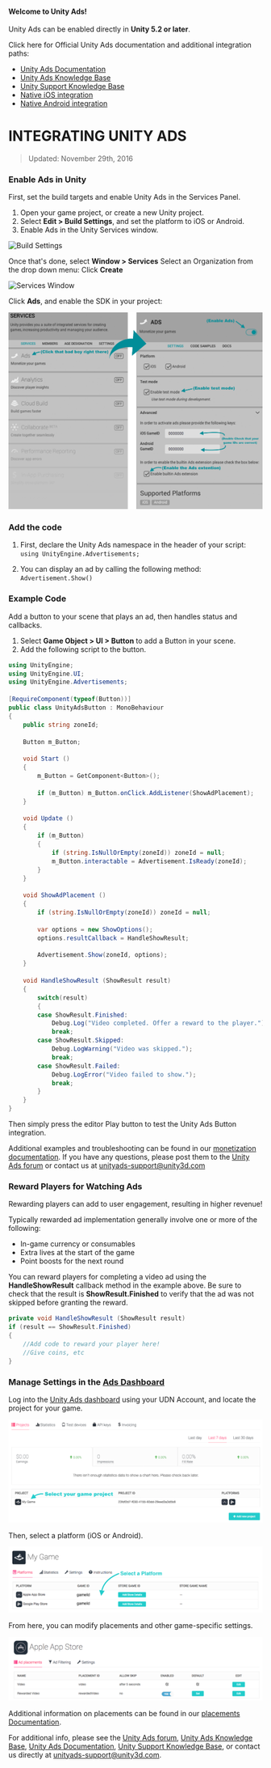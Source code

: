 #### Welcome to Unity Ads!

Unity Ads can be enabled directly in **Unity 5.2 or later**.

Click here for Official Unity Ads documentation and additional integration paths:

- [Unity Ads Documentation](https://docs.unity3d.com/Manual/UnityAdsHowTo.html)
- [Unity Ads Knowledge Base](http://unityads.unity3d.com/help/monetization/getting-started)
- [Unity Support Knowledge Base](https://support.unity3d.com/hc/en-us/sections/201163835-Ads)
- [Native iOS integration](http://unityads.unity3d.com/help/monetization/integration-guide-ios)
- [Native Android integration](http://unityads.unity3d.com/help/monetization/integration-guide-android)

# INTEGRATING UNITY ADS

> Updated: November 29th, 2016

### Enable Ads in Unity

First, set the build targets and enable Unity Ads in the Services Panel.

1. Open your game project, or create a new Unity project.
2. Select **Edit > Build Settings**, and set the platform to iOS or Android.
3. Enable Ads in the Unity Services window.

![Build Settings](images/build-settings.png)

Once that's done, select **Window > Services** 
Select an Organization from the drop down menu:
Click **Create**

![Services Window](images/servicesorg.png)

Click **Ads**, and enable the SDK in your project:

![Services Window > Ads](images/services.png)

### Add the code

1. First, declare the Unity Ads namespace in the header of your script:  
 	`using UnityEngine.Advertisements;`

2. You can display an ad by calling the following method:  
	`Advertisement.Show()`

### Example Code
Add a button to your scene that plays an ad, then handles status and callbacks.

  1. Select **Game Object > UI > Button** to add a Button in your scene.
  2. Add the following script to the button.

```csharp
using UnityEngine;
using UnityEngine.UI;
using UnityEngine.Advertisements;

[RequireComponent(typeof(Button))]
public class UnityAdsButton : MonoBehaviour
{
	public string zoneId;

	Button m_Button;

	void Start ()
	{
		m_Button = GetComponent<Button>();

		if (m_Button) m_Button.onClick.AddListener(ShowAdPlacement);
	}

	void Update ()
	{
		if (m_Button)
		{
			if (string.IsNullOrEmpty(zoneId)) zoneId = null;
			m_Button.interactable = Advertisement.IsReady(zoneId);
		}
	}

	void ShowAdPlacement ()
	{
		if (string.IsNullOrEmpty(zoneId)) zoneId = null;

		var options = new ShowOptions();
		options.resultCallback = HandleShowResult;

		Advertisement.Show(zoneId, options);
	}

	void HandleShowResult (ShowResult result)
	{
		switch(result)
		{
		case ShowResult.Finished:
			Debug.Log("Video completed. Offer a reward to the player.");
			break;
		case ShowResult.Skipped:
			Debug.LogWarning("Video was skipped.");
			break;
		case ShowResult.Failed:
			Debug.LogError("Video failed to show.");
			break;
		}
	}
}
```
Then simply press the editor Play button to test the Unity Ads Button integration.

Additional examples and troubleshooting can be found in our [monetization documentation](http://unityads.unity3d.com/help/monetization/integration-guide-unity).
If you have any questions, please post them to the [Unity Ads forum](http://forum.unity3d.com/forums/unity-ads.67) or contact us at unityads-support@unity3d.com

### Reward Players for Watching Ads

Rewarding players can add to user engagement, resulting in higher revenue!

Typically rewarded ad implementation generally involve one or more of the following: 

- In-game currency or consumables
- Extra lives at the start of the game
- Point boosts for the next round

You can reward players for completing a video ad using the **HandleShowResult** callback method in the example above. Be sure to check that the result is **ShowResult.Finished** to verify that the ad was not skipped before granting the reward.

```csharp
private void HandleShowResult (ShowResult result)
if (result == ShowResult.Finished)
{
	//Add code to reward your player here!
	//Give coins, etc
}
```

### Manage Settings in the [Ads Dashboard](https://dashboard.unityads.unity3d.com/Dashboard)

Log into the [Unity Ads dashboard](https://dashboard.unityads.unity3d.com/Dashboard) using your UDN Account, and locate the project for your game.

![dashboard](images/dashboard-a.png)

Then, select a platform (iOS or Android).

![dashboard](images/dashboard-b.png)

From here, you can modify placements and other game-specific settings.

![dashboard](images/dashboard-c.png)

Additional information on placements can be found in our [placements Documentation](http://unityads.unity3d.com/help/monetization/placements).

For additional info, please see the [Unity Ads forum](http://forum.unity3d.com/forums/unity-ads.67), [Unity Ads Knowledge Base](http://unityads.unity3d.com/help/monetization/getting-started), [Unity Ads Documentation](https://docs.unity3d.com/Manual/UnityAdsHowTo.html), [Unity Support Knowledge Base](https://support.unity3d.com/hc/en-us/sections/201163835-Ads), or contact us directly at unityads-support@unity3d.com.


